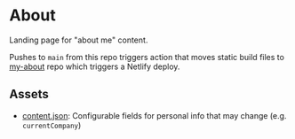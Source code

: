 # About

Landing page for "about me" content.

Pushes to `main` from this repo triggers action that moves static build files to [my-about](https://github.com/Ebonsignori/my-about) repo which triggers a Netlify deploy.

## Assets

- [content.json](./content.json): Configurable fields for personal info that may change (e.g. `currentCompany`) 

